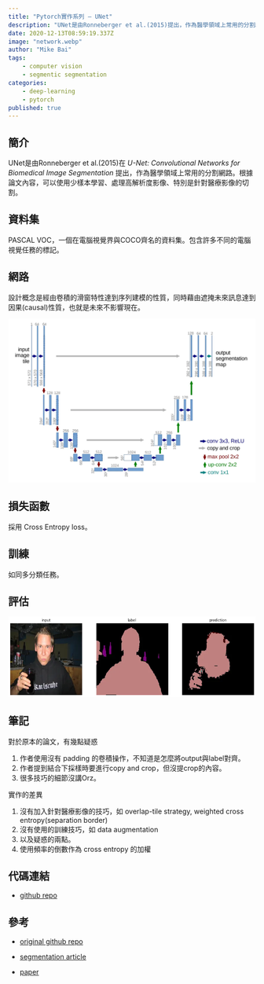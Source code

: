 ```yaml
---
title: "Pytorch實作系列 — UNet"
description: "UNet是由Ronneberger et al.(2015)提出，作為醫學領域上常用的分割網路。根據論文內容，可以使用少樣本學習、處理高解析度影像、特別是針對醫療影像的切割。"
date: 2020-12-13T08:59:19.337Z
image: "network.webp"
author: "Mike Bai"
tags:
    - computer vision
    - segmentic segmentation
categories:
    - deep-learning
    - pytorch
published: true
---
```


## 簡介

UNet是由Ronneberger et al.(2015)在 *U-Net: Convolutional Networks for Biomedical Image Segmentation* 提出，作為醫學領域上常用的分割網路。根據論文內容，可以使用少樣本學習、處理高解析度影像、特別是針對醫療影像的切割。

## 資料集

PASCAL VOC，一個在電腦視覺界與COCO齊名的資料集。包含許多不同的電腦視覺任務的標記。

## 網路

設計概念是經由卷積的滑窗特性達到序列建模的性質，同時藉由遮掩未來訊息達到因果(causal)性質，也就是未來不影響現在。

![網路](network.webp)

## 損失函數

採用 Cross Entropy loss。

## 訓練

如同多分類任務。

## 評估

![訓練十個回合後](result.webp)

## 筆記

對於原本的論文，有幾點疑惑

1. 作者使用沒有 padding 的卷積操作，不知道是怎麼將output與label對齊。
2. 作者提到結合下採樣時要進行copy and crop，但沒提crop的內容。
3. 很多技巧的細節沒講Orz。


實作的差異

1. 沒有加入針對醫療影像的技巧，如 overlap-tile strategy, weighted cross entropy(separation border)
2. 沒有使用的訓練技巧，如 data augmentation
3. 以及疑惑的兩點。
4. 使用頻率的倒數作為 cross entropy 的加權

## 代碼連結

* [github repo](https://github.com/gitE0Z9/classical-network-series)

## 參考

* [original github repo](https://github.com/milesial/Pytorch-UNet)

* [segmentation article](https://www.learnopencv.com/pytorch-for-beginners-semantic-segmentation-using-torchvision)

* [paper](https://arxiv.org/abs/1505.04597)
